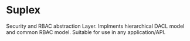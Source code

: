 # Suplex
Security and RBAC abstraction Layer. Implments hierarchical DACL model and common RBAC model.  Suitable for use in any application/API.
